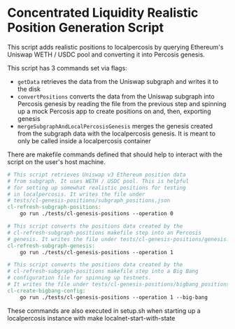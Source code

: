 # Concentrated Liquidity Realistic Position Generation Script

This script adds realistic positions to localpercosis by querying Ethereum's Uniswap WETH / USDC pool and converting it
into Percosis genesis.

This script has 3 commands set via flags:

- `getData` retrieves the data from the Uniswap subgraph and writes it to the disk
- `convertPositions` converts the data from the Uniswap subgraph into Percosis genesis by reading the file from the previous step
and spinning up a mock Percosis app to create positions on and, then, exporting genesis
- `mergeSubgraphAndLocalPercosisGenesis` merges the genesis created from the subgraph data with the localpercosis genesis.
It is meant to only be called inside a localpercosis container

There are makefile commands defined that should help to interact with the script on the user's host machine.

```makefile
# This script retrieves Uniswap v3 Ethereum position data
# from subgraph. It uses WETH / USDC pool. This is helpful
# for setting up somewhat realistic positions for testing
# in localpercosis. It writes the file under
# tests/cl-genesis-positions/subgraph_positions.json
cl-refresh-subgraph-positions:
	go run ./tests/cl-genesis-positions --operation 0

# This script converts the positions data created by the
# cl-refresh-subgraph-positions makefile step into an Percosis
# genesis. It writes the file under tests/cl-genesis-positions/genesis.json
cl-refresh-subgraph-genesis:
	go run ./tests/cl-genesis-positions --operation 1

# This script converts the positions data created by the
# cl-refresh-subgraph-positions makefile step into a Big Bang
# configuration file for spinning up testnets.
# It writes the file under tests/cl-genesis-positions/bigbang_positions.json
cl-create-bigbang-config:
	go run ./tests/cl-genesis-positions --operation 1 --big-bang
```

These commands are also executed in setup.sh when starting up a localpercosis instance with make localnet-start-with-state
